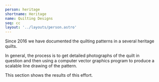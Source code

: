 ```yaml
---
person: heritage
shortname: Heritage
name: Quilting Designs
seq: cc
layout: '../layouts/person.astro'
---
```

Since 2016 we have documented the quilting patterns in a several heritage quilts.

In general, the process is to get detailed photographs of the quilt in question and then using a computer vector graphics program
to produce a scalable line drawing of the pattern.

This section shows the results of this effort.

